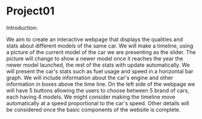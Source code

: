 # Project01

Introduction:
 
   We aim to create an interactive webpage that displays the qualities and stats about different models of the same car. 
We will make a timeline, using a picture of the current model of the car we are presenting as the slider. The picture will change to show a newer model once it reaches the year the newer model launched, the rest of the stats with update automatically. We will present the car's stats such as fuel usage and speed in a horizontal bar graph. We will include information about the car's engine and other information in boxes above the time line. On the left side of the webpage we will have 5 buttons allowing the users to choose between 5 brand of cars, each having 4 models. We might consider making the timeline move automatically at a speed proportional to the car's speed. Other details will be considered once the basic components of the website is complete. 
  
     
